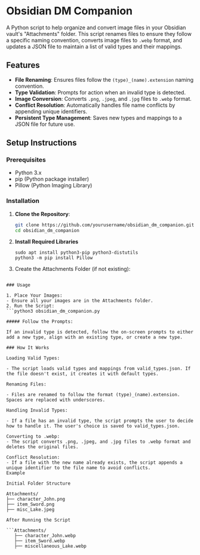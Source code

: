 # Obsidian DM Companion

A Python script to help organize and convert image files in your Obsidian vault's "Attachments" folder. This script renames files to ensure they follow a specific naming convention, converts image files to `.webp` format, and updates a JSON file to maintain a list of valid types and their mappings.

## Features

- **File Renaming**: Ensures files follow the `(type)_(name).extension` naming convention.
- **Type Validation**: Prompts for action when an invalid type is detected.
- **Image Conversion**: Converts `.png`, `.jpeg`, and `.jpg` files to `.webp` format.
- **Conflict Resolution**: Automatically handles file name conflicts by appending unique identifiers.
- **Persistent Type Management**: Saves new types and mappings to a JSON file for future use.

## Setup Instructions

### Prerequisites

- Python 3.x
- pip (Python package installer)
- Pillow (Python Imaging Library)

### Installation

1. **Clone the Repository**:
   ```sh
   git clone https://github.com/yourusername/obsidian_dm_companion.git
   cd obsidian_dm_companion
2. **Install Required Libraries**
   ```sudo apt update
   sudo apt install python3-pip python3-distutils
   python3 -m pip install Pillow
3. Create the Attachments Folder (if not existing):
```mkdir -p Attachments

### Usage

1. Place Your Images:
- Ensure all your images are in the Attachments folder.
2. Run the Script:
```python3 obsidian_dm_companion.py

##### Follow the Prompts:

If an invalid type is detected, follow the on-screen prompts to either add a new type, align with an existing type, or create a new type.

### How It Works

Loading Valid Types:

- The script loads valid types and mappings from valid_types.json. If the file doesn't exist, it creates it with default types.

Renaming Files:

- Files are renamed to follow the format (type)_(name).extension. Spaces are replaced with underscores.

Handling Invalid Types:

- If a file has an invalid type, the script prompts the user to decide how to handle it. The user's choice is saved to valid_types.json.

Converting to .webp:
- The script converts .png, .jpeg, and .jpg files to .webp format and deletes the original files.

Conflict Resolution:
- If a file with the new name already exists, the script appends a unique identifier to the file name to avoid conflicts.
Example

Initial Folder Structure

Attachments/
├── character_John.png
├── item_Sword.png
├── misc_Lake.jpeg

After Running the Script

```Attachments/
   ├── character_John.webp
   ├── item_Sword.webp
   ├── miscellaneous_Lake.webp
